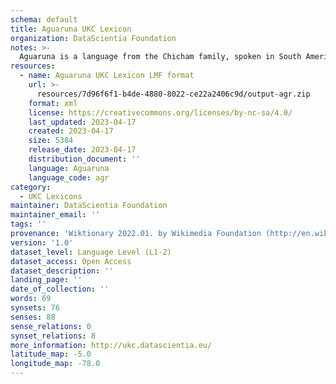 ```yaml
---
schema: default
title: Aguaruna UKC Lexicon
organization: DataScientia Foundation
notes: >-
  Aguaruna is a language from the Chicham family, spoken in South America. The UKC Lexicon of Aguaruna is represented as a lexico-semantic network. It consists of words, word senses, synsets, as well as sense-level and synset-level relationships.
resources:
  - name: Aguaruna UKC Lexicon LMF format
    url: >-
      resources/7d96f6f1-b4de-4880-8022-ce22a2406c9d/output-agr.zip
    format: xml
    license: https://creativecommons.org/licenses/by-nc-sa/4.0/
    last_updated: 2023-04-17
    created: 2023-04-17
    size: 5384
    release_date: 2023-04-17
    distribution_document: ''
    language: Aguaruna
    language_code: agr
category:
  - UKC Lexicons
maintainer: DataScientia Foundation
maintainer_email: ''
tags: ''
provenance: 'Wiktionary 2022.01. by Wikimedia Foundation (http://en.wiktionary.org); CogNet 2.1 by Khuyagbaatar Batsuren, National University of Mongolia (http://cognet.ukc.disi.unitn.it); Native Languages of the Americas 2021.11. by Laura Redish and Orrin Lewis (http://www.native-languages.org); Princeton WordNet 2.1 by Princeton University (https://wordnet.princeton.edu)'
version: '1.0'
dataset_level: Language Level (L1-2)
dataset_access: Open Access
dataset_description: ''
landing_page: ''
date_of_collection: ''
words: 69
synsets: 76
senses: 88
sense_relations: 0
synset_relations: 8
more_information: http://ukc.datascientia.eu/
latitude_map: -5.0
longitude_map: -78.0
---
```

